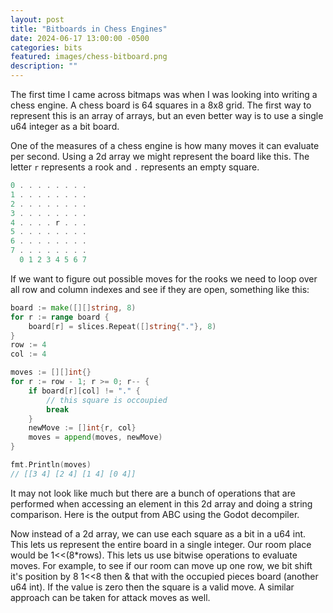 ```yaml
---
layout: post
title: "Bitboards in Chess Engines"
date: 2024-06-17 13:00:00 -0500
categories: bits
featured: images/chess-bitboard.png
description: ""
---
```


The first time I came across bitmaps was when I was looking into writing a chess engine. A chess board is 64 squares in a 8x8 grid. The first way to represent this is an array of arrays, but an even better way is to use a single u64 integer as a bit board.

One of the measures of a chess engine is how many moves it can evaluate per second. Using a 2d array we might represent the board like this. The letter `r` represents a rook and  `.` represents an empty square.

```go
0 . . . . . . . .
1 . . . . . . . .
2 . . . . . . . .
3 . . . . . . . .
4 . . . . r . . .
5 . . . . . . . .
6 . . . . . . . .
7 . . . . . . . .
  0 1 2 3 4 5 6 7
```

If we want to figure out possible moves for the rooks we need to loop over all row and column indexes and see if they are open, something like this:

```go
board := make([][]string, 8)
for r := range board {
	board[r] = slices.Repeat([]string{"."}, 8)
}
row := 4
col := 4

moves := [][]int{}
for r := row - 1; r >= 0; r-- {
	if board[r][col] != "." {
		// this square is occoupied
		break
	}
	newMove := []int{r, col}
	moves = append(moves, newMove)
}

fmt.Println(moves)
// [[3 4] [2 4] [1 4] [0 4]]
```

It may not look like much but there are a bunch of operations that are performed when accessing an element in this 2d array and doing a string comparison. Here is the output from ABC using the Godot decompiler.

Now instead of a 2d array, we can use each square as a bit in a u64 int. This lets us represent the entire board in a single integer. Our room place would be 1<<(8*rows). This lets us use bitwise operations to evaluate moves. For example, to see if our room can move up one row, we bit shift it's position by 8 1<<8 then & that with the occupied pieces board (another u64 int). If the value is zero then the square is a valid move. A similar approach can be taken for attack moves as well.

